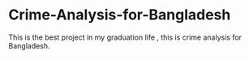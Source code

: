 # Crime-Analysis-for-Bangladesh
This is the best project in my graduation life , this is crime analysis for Bangladesh.
